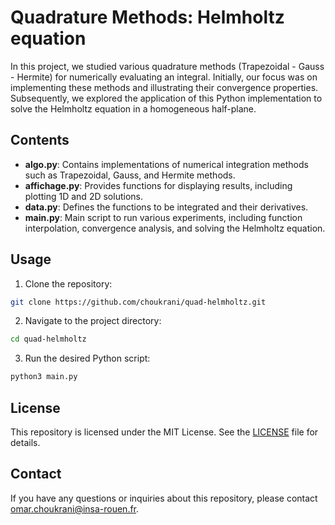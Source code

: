# Quadrature Methods: Helmholtz equation 

In this project, we studied various quadrature methods (Trapezoidal - Gauss - Hermite) for numerically evaluating an integral. Initially, our focus was on implementing these methods and illustrating their convergence properties. Subsequently, we explored the application of this Python implementation to solve the Helmholtz equation in a homogeneous half-plane. 

## Contents

- **algo.py**: Contains implementations of numerical integration methods such as Trapezoidal, Gauss, and Hermite methods.
- **affichage.py**: Provides functions for displaying results, including plotting 1D and 2D solutions.
- **data.py**: Defines the functions to be integrated and their derivatives.
- **main.py**: Main script to run various experiments, including function interpolation, convergence analysis, and solving the Helmholtz equation.

## Usage

1. Clone the repository:

```bash
git clone https://github.com/choukrani/quad-helmholtz.git
```

2. Navigate to the project directory:

```bash
cd quad-helmholtz
```

3. Run the desired Python script:

```bash
python3 main.py
```


## License

This repository is licensed under the MIT License. See the [LICENSE](LICENSE.md) file for details.


## Contact

If you have any questions or inquiries about this repository, please contact [omar.choukrani@insa-rouen.fr](mailto:omar.choukrani@insa-rouen.fr).
